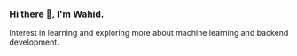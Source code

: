 ### Hi there 👋, I'm Wahid.

Interest in learning and exploring more about machine learning and backend development.
